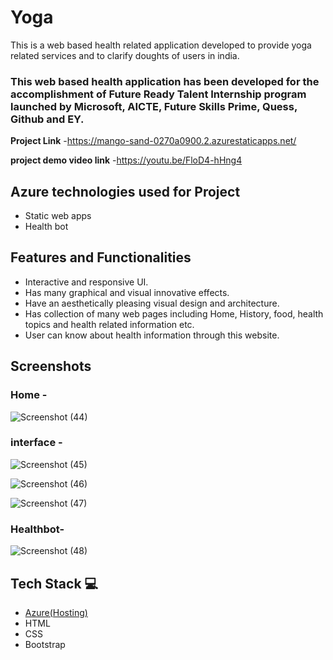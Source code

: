 # Yoga 
This is a web based health related application developed to provide yoga related services and to clarify doughts of users in india.
### This web based health application has been developed for the accomplishment of Future Ready Talent Internship program launched by Microsoft, AICTE, Future Skills Prime, Quess, Github and EY.
**Project Link** -https://mango-sand-0270a0900.2.azurestaticapps.net/

**project demo video link** -https://youtu.be/FloD4-hHng4

## Azure technologies used for Project

- Static web apps
- Health bot

## Features and Functionalities 

- Interactive and responsive UI.
- Has many graphical and visual innovative effects.
- Have an aesthetically pleasing visual design and architecture.
- Has collection of many web pages including Home, History, food, health topics and health related information etc.
- User can know about health information through this website.

## Screenshots
### Home -
![Screenshot (44)](https://user-images.githubusercontent.com/115445072/206245894-33888d6f-ac2b-4656-9503-c4180a413cbc.png)

### interface -
![Screenshot (45)](https://user-images.githubusercontent.com/115445072/206246244-c6824c67-188a-49aa-a734-40bc4e4f1c90.png)


![Screenshot (46)](https://user-images.githubusercontent.com/115445072/206246591-0982db27-ec56-4c40-a767-8c53c8c41d6f.png)


![Screenshot (47)](https://user-images.githubusercontent.com/115445072/206246650-cb798e60-40c7-4deb-a22f-00d1fcc5eb51.png)

### Healthbot-
![Screenshot (48)](https://user-images.githubusercontent.com/115445072/206246987-efa28c45-f63d-46ce-93a6-6b40cf735bb9.png)



## Tech Stack 💻

- [Azure(Hosting)](https://azure.microsoft.com/en-in/features/azure-portal/)
- HTML
- CSS
- Bootstrap
